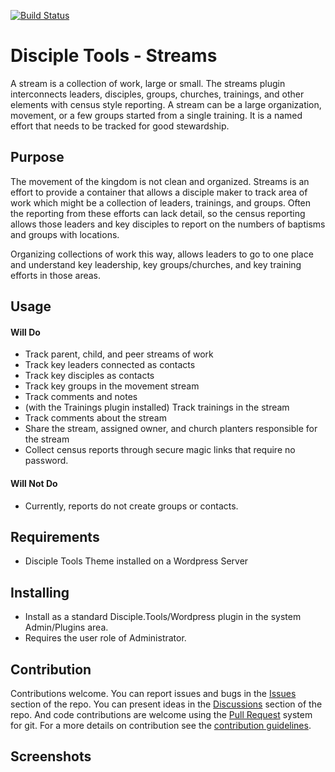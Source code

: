 [![Build Status](https://travis-ci.com/DiscipleTools/disciple-tools-streams.svg?branch=master)](https://travis-ci.com/DiscipleTools/disciple-tools-streams)

# Disciple Tools - Streams

A stream is a collection of work, large or small. The streams plugin interconnects leaders, disciples, 
groups, churches, trainings, and other elements with census style reporting. A stream can be a large 
organization, movement, or a few groups started from a single training. It is a named effort that needs 
to be tracked for good stewardship.

## Purpose

The movement of the kingdom is not clean and organized. Streams is an effort to provide a container that 
allows a disciple maker to track area of work which might be a collection of leaders, trainings, and groups.
Often the reporting from these efforts can lack detail, so the census reporting allows those leaders and key
disciples to report on the numbers of baptisms and groups with locations. 

Organizing collections of work this way, allows leaders to go to one place and understand key leadership,
key groups/churches, and key training efforts in those areas.

## Usage

#### Will Do

- Track parent, child, and peer streams of work
- Track key leaders connected as contacts
- Track key disciples as contacts
- Track key groups in the movement stream
- Track comments and notes
- (with the Trainings plugin installed) Track trainings in the stream
- Track comments about the stream
- Share the stream, assigned owner, and church planters responsible for the stream
- Collect census reports through secure magic links that require no password.

#### Will Not Do

- Currently, reports do not create groups or contacts. 

## Requirements

- Disciple Tools Theme installed on a Wordpress Server

## Installing

- Install as a standard Disciple.Tools/Wordpress plugin in the system Admin/Plugins area.
- Requires the user role of Administrator.

## Contribution

Contributions welcome. You can report issues and bugs in the
[Issues](https://github.com/DiscipleTools/disciple-tools-streams/issues) section of the repo. You can present ideas
in the [Discussions](https://github.com/DiscipleTools/disciple-tools-streams/discussions) section of the repo. And
code contributions are welcome using the [Pull Request](https://github.com/DiscipleTools/disciple-tools-streams/pulls)
system for git. For a more details on contribution see the
[contribution guidelines](https://github.com/DiscipleTools/disciple-tools-streams/blob/master/CONTRIBUTING.md).

## Screenshots

